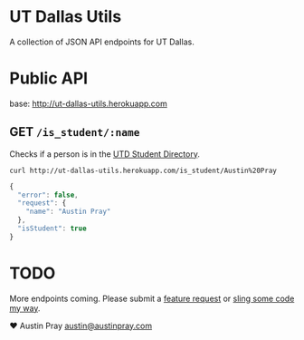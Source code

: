 UT Dallas Utils
=========================

A collection of JSON API endpoints for UT Dallas.

# Public API

base: http://ut-dallas-utils.herokuapp.com

## GET `/is_student/:name`

Checks if a person is in the [UTD Student Directory](http://www.utdallas.edu/directory/).

`curl http://ut-dallas-utils.herokuapp.com/is_student/Austin%20Pray`

```javascript
{
  "error": false,
  "request": {
    "name": "Austin Pray"
  },
  "isStudent": true
}
```

# TODO

More endpoints coming. Please submit a [feature request](https://github.com/austinpray/ut-dallas-utils/issues) or [sling some code my way](https://github.com/austinpray/ut-dallas-utils/pulls).

:heart: Austin Pray <austin@austinpray.com>
